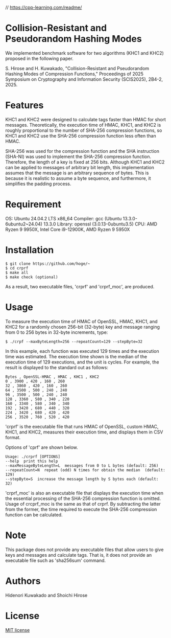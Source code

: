 // https://cpp-learning.com/readme/
# Collision-Resistant and Pseudorandom Hashing Modes

We implemented benchmark software for two algorithms (KHC1 and KHC2) proposed in the following paper.

S. Hirose and H. Kuwakado,
"Collision-Resistant and Pseudorandom Hashing Modes of Compression Functions,"
Proceedings of 2025 Symposium on Cryptography and Information Security (SCIS2025),
2B4-2, 2025.

# Features

KHC1 and KHC2 were designed to calculate tags faster than HMAC for short messages.
Theoretically, the execution time of HMAC, KHC1, and KHC2 is roughly proportional to the number of SHA-256 compression functions, so KHC1 and KHC2 use the SHA-256 compression function less often than HMAC.

SHA-256 was used for the compression function and the SHA instruction (SHA-NI) was used to implement the SHA-256 compression function. Therefore, the length of a key is fixed at 256 bits. Although KHC1 and KHC2 can be applied to messages of arbitrary bit length, this implementation assumes that the message is an arbitrary sequence of bytes. This is because it is realistic to assume a byte sequence, and furthermore, it simplifies the padding process.


# Requirement

OS: Ubuntu 24.04.2 LTS x86_64
Compiler: gcc (Ubuntu 13.3.0-6ubuntu2~24.04) 13.3.0
Library: openssl (3.0.13-0ubuntu3.5)
CPU: AMD Ryzen 9 9950X, Intel Core i9-12900K, AMD Ryzen 9 5950X


# Installation

```shell-session
$ git clone https://github.com/hoge/~
$ cd crprf
$ make all 
$ make check (optional)
```
As a result, two executable files, 'crprf' and 'crprf_moc', are produced.

# Usage

To measure the execution time of HMAC of OpenSSL, HMAC, KHC1, and KHC2 for a randomly chosen 256-bit (32-byte) key and message ranging from 0 to 256 bytes in 32-byte increments, type:

```shell-session
$ ./crpf --maxByteLength=256 --repeatCount=129 --stepByte=32
```

In this example, each function was executed 129 times and the execution time was estimated. The execution time shown is the median of the execution time of 129 executions, and the unit is cycles.
For example, the result is displayed to the standard out as follows:

```batch
Bytes , OpenSSL-HMAC , HMAC , KHC1 , KHC2
0 , 3900 , 420 , 160 , 260
32 , 3860 , 420 , 160 , 260
64 , 3500 , 500 , 240 , 240
96 , 3500 , 500 , 240 , 240
128 , 3360 , 580 , 340 , 220
160 , 3340 , 580 , 340 , 340
192 , 3420 , 680 , 440 , 320
224 , 3420 , 680 , 420 , 420
256 , 3520 , 760 , 520 , 420
```

'crprf' is the executable file that runs HMAC of OpenSSL, custom HMAC, KHC1, and KHC2, measures their execution time, and displays them in CSV format.

Options of 'cprf' are shown below.

```batch
Usage: ./crprf [OPTIONS]
--help  print this help
--maxMessageByteLength=L  messages from 0 to L bytes (default: 256)
--repeatCount=N  repeat (odd) N times for obtain the median  (default: 129)
--stepByte=S  increase the message length by S bytes each (default: 32)
```

'crprf_moc' is also an executable file that displays the execution time when the essential processing of the SHA-256 compression function is omitted. 
Usage of crcprf_moc is the same as that of crprf.
By subtracting the latter from the former, the time required to execute the SHA-256 compression function can be calculated.


# Note

This package does not provide any executable files that allow users to give keys and messages and calculate tags. That is, it does not provide an executable file such as 'sha256sum' command.


# Authors

Hidenori Kuwakado and Shoichi Hirose


# License

[MIT license](https://opensource.org/license/mit)



